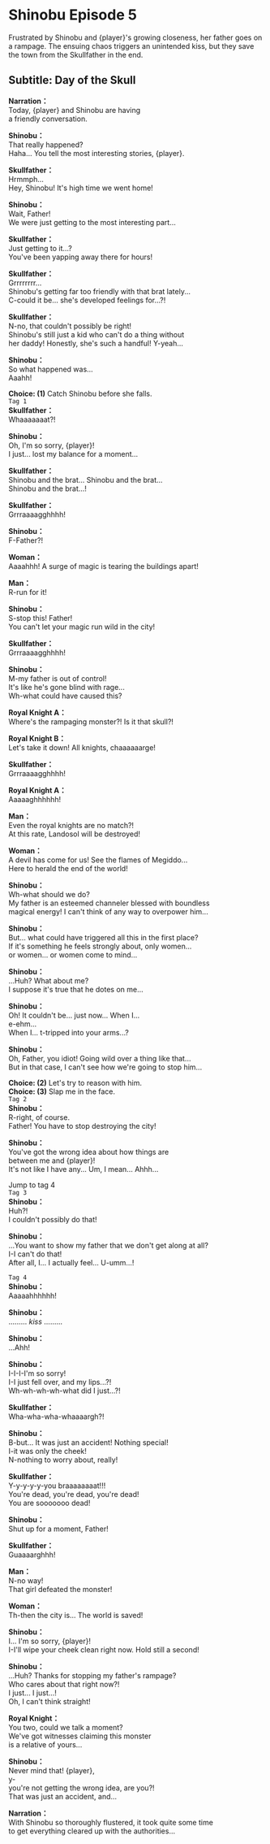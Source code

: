 # Shinobu Episode 5
Frustrated by Shinobu and {player}'s growing closeness, her father goes on a rampage. The ensuing chaos triggers an unintended kiss, but they save the town from the Skullfather in the end.
  
## Subtitle: Day of the Skull
  
**Narration：**  
Today, {player} and Shinobu are having  
a friendly conversation.  
  
**Shinobu：**  
That really happened?  
Haha... You tell the most interesting stories, {player}.  
  
**Skullfather：**  
Hrmmph...  
Hey, Shinobu! It's high time we went home!  
  
**Shinobu：**  
Wait, Father!  
We were just getting to the most interesting part...  
  
**Skullfather：**  
Just getting to it...?  
You've been yapping away there for hours!  
  
**Skullfather：**  
Grrrrrrrr...  
Shinobu's getting far too friendly with that brat lately...  
C-could it be... she's developed feelings for...?!  
  
**Skullfather：**  
N-no, that couldn't possibly be right!  
Shinobu's still just a kid who can't do a thing without  
her daddy! Honestly, she's such a handful! Y-yeah...  
  
**Shinobu：**  
So what happened was...  
 Aaahh!  
  
**Choice: (1)**  Catch Shinobu before she falls.  
`Tag 1`  
**Skullfather：**  
Whaaaaaaat?!  
  
**Shinobu：**  
Oh, I'm so sorry, {player}!  
I just... lost my balance for a moment...  
  
**Skullfather：**  
Shinobu and the brat... Shinobu and the brat...  
Shinobu and the brat...!  
  
**Skullfather：**  
Grrraaaagghhhh!  
  
**Shinobu：**  
F-Father?!  
  
**Woman：**  
Aaaahhh! A surge of magic is tearing the buildings apart!  
  
**Man：**  
R-run for it!  
  
**Shinobu：**  
S-stop this! Father!  
You can't let your magic run wild in the city!  
  
**Skullfather：**  
Grrraaaagghhhh!  
  
**Shinobu：**  
M-my father is out of control!  
It's like he's gone blind with rage...  
Wh-what could have caused this?  
  
**Royal Knight A：**  
Where's the rampaging monster?! Is it that skull?!  
  
**Royal Knight B：**  
Let's take it down! All knights, chaaaaaarge!  
  
**Skullfather：**  
Grrraaaagghhhh!  
  
**Royal Knight A：**  
Aaaaaghhhhhh!  
  
**Man：**  
Even the royal knights are no match?!  
At this rate, Landosol will be destroyed!  
  
**Woman：**  
A devil has come for us! See the flames of Megiddo...  
Here to herald the end of the world!  
  
**Shinobu：**  
Wh-what should we do?  
My father is an esteemed channeler blessed with boundless  
magical energy! I can't think of any way to overpower him...  
  
**Shinobu：**  
But... what could have triggered all this in the first place?  
If it's something he feels strongly about, only women...  
or women... or women come to mind…  
  
**Shinobu：**  
...Huh? What about me?  
I suppose it's true that he dotes on me...  
  
**Shinobu：**  
Oh! It couldn't be... just now... When I...  
 e-ehm...  
When I... t-tripped into your arms...?  
  
**Shinobu：**  
Oh, Father, you idiot! Going wild over a thing like that...  
But in that case, I can't see how we're going to stop him...  
  
**Choice: (2)**  Let's try to reason with him.  
**Choice: (3)**  Slap me in the face.  
`Tag 2`  
**Shinobu：**  
R-right, of course.  
Father! You have to stop destroying the city!  
  
**Shinobu：**  
You've got the wrong idea about how things are  
between me and {player}!  
It's not like I have any... Um, I mean... Ahhh...  
  
Jump to tag 4  
`Tag 3`  
**Shinobu：**  
Huh?!  
I couldn't possibly do that!  
  
**Shinobu：**  
...You want to show my father that we don't get along at all?  
I-I can't do that!  
After all, I... I actually feel... U-umm...!  
  
`Tag 4`  
**Shinobu：**  
Aaaaahhhhhh!  
  
**Shinobu：**  
......... *kiss* .........  
  
**Shinobu：**  
...Ahh!  
  
**Shinobu：**  
I-I-I-I'm so sorry!  
I-I just fell over, and my lips...?!  
Wh-wh-wh-wh-what did I just...?!  
  
**Skullfather：**  
Wha-wha-wha-whaaaargh?!  
  
**Shinobu：**  
B-but... It was just an accident! Nothing special!  
I-it was only the cheek!  
N-nothing to worry about, really!  
  
**Skullfather：**  
Y-y-y-y-y-you braaaaaaaat!!!  
You're dead, you're dead, you're dead!  
You are sooooooo dead!  
  
**Shinobu：**  
Shut up for a moment, Father!  
  
**Skullfather：**  
Guaaaarghhh!  
  
**Man：**  
N-no way!  
That girl defeated the monster!  
  
**Woman：**  
Th-then the city is... The world is saved!  
  
**Shinobu：**  
I... I'm so sorry, {player}!  
I-I'll wipe your cheek clean right now. Hold still a second!  
  
**Shinobu：**  
...Huh? Thanks for stopping my father's rampage?  
Who cares about that right now?!  
I just... I just...!  
 Oh, I can't think straight!  
  
**Royal Knight：**  
You two, could we talk a moment?  
We've got witnesses claiming this monster  
is a relative of yours...  
  
**Shinobu：**  
Never mind that! {player},  
y-  
you're not getting the wrong idea, are you?!  
That was just an accident, and...  
  
**Narration：**  
With Shinobu so thoroughly flustered, it took quite some time  
to get everything cleared up with the authorities...  
